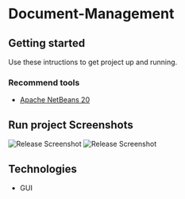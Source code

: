 # Document-Management


## Getting started

Use these intructions to get project up and running.

### Recommend tools

- [Apache NetBeans 20](https://netbeans.apache.org/front/main/download/)

## Run project Screenshots

![Release Screenshot](https://i.imgur.com/E1nYdKL.png)
![Release Screenshot](https://i.imgur.com/ujIFmuO.png)

## Technologies
 - GUI


